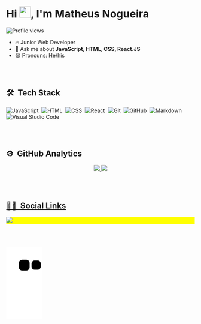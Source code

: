 <h1 align="left">Hi <img src="https://raw.githubusercontent.com/kaueMarques/kaueMarques/master/hi.gif" width="30px" height="30">, I'm Matheus Nogueira</h1>
<p align="left"> <img src="https://komarev.com/ghpvc/?username=matheusgarcia06&color=yellow" alt="Profile views" /> </p>

- 🔥 Junior Web Developer 
- 💬 Ask me about **JavaScript, HTML, CSS, React.JS**
- 😄 Pronouns: He/his 

<br><br>

## 🛠 &nbsp;Tech Stack

![JavaScript](https://img.shields.io/badge/-JavaScript-05122A?style=flat&logo=javascript)&nbsp;
![HTML](https://img.shields.io/badge/-HTML-05122A?style=flat&logo=HTML5)&nbsp;
![CSS](https://img.shields.io/badge/-CSS-05122A?style=flat&logo=CSS3&logoColor=1572B6)&nbsp;
![React](https://img.shields.io/badge/-React-05122A?style=flat&logo=react)&nbsp;
![Git](https://img.shields.io/badge/-Git-05122A?style=flat&logo=git)&nbsp;
![GitHub](https://img.shields.io/badge/-GitHub-05122A?style=flat&logo=github)&nbsp;
![Markdown](https://img.shields.io/badge/-Markdown-05122A?style=flat&logo=markdown)&nbsp;
![Visual Studio Code](https://img.shields.io/badge/-Visual%20Studio%20Code-05122A?style=flat&logo=visual-studio-code&logoColor=007ACC)&nbsp;

<br><br>

## ⚙️ &nbsp;GitHub Analytics

<div align="center">
  <a href="https://github.com/mmatheusgarcia06">
  <img height="180em" src="https://github-readme-stats.vercel.app/api?username=matheusgarcia06&show_icons=true&theme=dark&include_all_commits=true&count_private=true"/>
  <img height="180em" src="https://github-readme-stats.vercel.app/api/top-langs/?username=matheusgarcia06&layout=compact&langs_count=7&theme=dark"/>
</div>

<br><br>
  
## 🙋‍♂️ &nbsp;Social Links

<p align="left" style="background:yellow">
  <a href="https://www.linkedin.com/in/matheusgarcianogueira/" target="_blank"><img src="https://img.shields.io/badge/-LinkedIn-%230077B5?style=for-the-badge&logo=linkedin&logoColor=white" target="_blank">
  </a>
</p>

<br><br>
  
<div> 

  
   ![Snake animation](https://github.com/matheusgarcia06/matheusgarcia06/blob/output/github-contribution-grid-snake.svg)
  
 </div>

